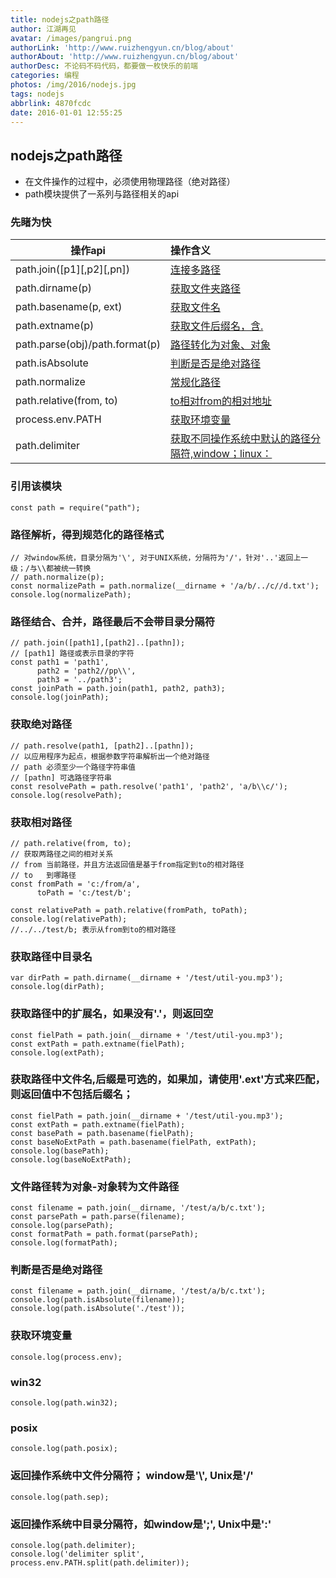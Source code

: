 ```yaml
---
title: nodejs之path路径
author: 江湖再见
avatar: /images/pangrui.png
authorLink: 'http://www.ruizhengyun.cn/blog/about'
authorAbout: 'http://www.ruizhengyun.cn/blog/about'
authorDesc: 不论码不码代码，都要做一枚快乐的前端
categories: 编程
photos: /img/2016/nodejs.jpg
tags: nodejs
abbrlink: 4870fcdc
date: 2016-01-01 12:55:25
---
```


## nodejs之path路径
* 在文件操作的过程中，必须使用物理路径（绝对路径）
* path模块提供了一系列与路径相关的api
<!-- more -->

### 先睹为快
| 操作api                          | 操作含义                                    | 
| ------------------------------- |:------------------------------------------ |
| path.join([p1][,p2][,pn])       | [连接多路径](https://github.com/ruizhengyun/node-lesson/blob/master/lesson/path/01.js)|
| path.dirname(p)                 | [获取文件夹路径](https://github.com/ruizhengyun/node-lesson/blob/master/lesson/path/01.js)|
| path.basename(p, ext)           | [获取文件名](https://github.com/ruizhengyun/node-lesson/blob/master/lesson/path/01.js)|
| path.extname(p)                 | [获取文件后缀名，含.](https://github.com/ruizhengyun/node-lesson/blob/master/lesson/path/01.js)|
| path.parse(obj)/path.format(p)  | [路径转化为对象、对象](https://github.com/ruizhengyun/node-lesson/blob/master/lesson/path/01.js)|
| path.isAbsolute                 | [判断是否是绝对路径](https://github.com/ruizhengyun/node-lesson/blob/master/lesson/path/01.js)|
| path.normalize                  | [常规化路径](https://github.com/ruizhengyun/node-lesson/blob/master/lesson/path/01.js)|
| path.relative(from, to)         | [to相对from的相对地址](https://github.com/ruizhengyun/node-lesson/blob/master/lesson/path/01.js)|
| process.env.PATH                | [获取环境变量](https://github.com/ruizhengyun/node-lesson/blob/master/lesson/path/01.js)|
| path.delimiter                  | [获取不同操作系统中默认的路径分隔符,window；linux：](https://github.com/ruizhengyun/node-lesson/blob/master/lesson/path/01.js)|



### 引用该模块

```
const path = require("path");
```




### 路径解析，得到规范化的路径格式

```
// 对window系统，目录分隔为'\', 对于UNIX系统，分隔符为'/'，针对'..'返回上一级；/与\\都被统一转换
// path.normalize(p);
const normalizePath = path.normalize(__dirname + '/a/b/../c//d.txt');
console.log(normalizePath);
```



### 路径结合、合并，路径最后不会带目录分隔符

```
// path.join([path1],[path2]..[pathn]);
// [path1] 路径或表示目录的字符
const path1 = 'path1',
      path2 = 'path2//pp\\',
      path3 = '../path3';
const joinPath = path.join(path1, path2, path3);
console.log(joinPath);
```



### 获取绝对路径

```
// path.resolve(path1, [path2]..[pathn]);
// 以应用程序为起点，根据参数字符串解析出一个绝对路径
// path 必须至少一个路径字符串值
// [pathn] 可选路径字符串
const resolvePath = path.resolve('path1', 'path2', 'a/b\\c/');
console.log(resolvePath);
```




### 获取相对路径

```
// path.relative(from, to);
// 获取两路径之间的相对关系
// from 当前路径，并且方法返回值是基于from指定到to的相对路径
// to   到哪路径
const fromPath = 'c:/from/a', 
      toPath = 'c:/test/b';

const relativePath = path.relative(fromPath, toPath);
console.log(relativePath); 
//../../test/b; 表示从from到to的相对路径
```





### 获取路径中目录名

```
var dirPath = path.dirname(__dirname + '/test/util-you.mp3');
console.log(dirPath);
```




### 获取路径中的扩展名，如果没有'.'，则返回空
``` 
const fielPath = path.join(__dirname + '/test/util-you.mp3');
const extPath = path.extname(fielPath);
console.log(extPath);
```




### 获取路径中文件名,后缀是可选的，如果加，请使用'.ext'方式来匹配，则返回值中不包括后缀名；
```
const fielPath = path.join(__dirname + '/test/util-you.mp3');
const extPath = path.extname(fielPath);
const basePath = path.basename(fielPath);
const baseNoExtPath = path.basename(fielPath, extPath);
console.log(basePath);
console.log(baseNoExtPath);
```





### 文件路径转为对象-对象转为文件路径
```
const filename = path.join(__dirname, '/test/a/b/c.txt');
const parsePath = path.parse(filename);
console.log(parsePath);
const formatPath = path.format(parsePath);
console.log(formatPath);
```



### 判断是否是绝对路径
```
const filename = path.join(__dirname, '/test/a/b/c.txt');
console.log(path.isAbsolute(filename));
console.log(path.isAbsolute('./test'));
```




### 获取环境变量
```  
console.log(process.env);
```




### win32
```
console.log(path.win32);
```




### posix
```
console.log(path.posix);
```



### 返回操作系统中文件分隔符； window是'\\', Unix是'/'
``` 
console.log(path.sep);
```




### 返回操作系统中目录分隔符，如window是';', Unix中是':'
```
console.log(path.delimiter);
console.log('delimiter split', process.env.PATH.split(path.delimiter));
```
